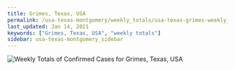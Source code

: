 ```yaml
---
title: Grimes, Texas, USA
permalink: /usa-texas-montgomery/weekly_totals/usa-texas-grimes-weekly_totals.html
last_updated: Jan 14, 2021
keywords: ["Grimes, Texas, USA", "weekly totals"]
sidebar: usa-texas-montgomery_sidebar
---
```


![Weekly Totals of Confirmed Cases for Grimes, Texas, USA](/covid_tracker/images/graphs/usa-texas-grimes-weekly_totals_graph.png)
